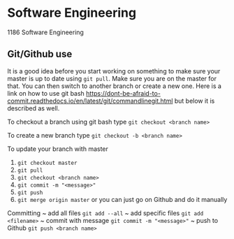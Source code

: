 # Software Engineering
1186 Software Engineering

## Git/Github use
It is a good idea before you start working on something to make sure your master is up to date using `git pull`.  Make sure you are on the master for that.  You can then switch to another branch or create a new one. Here is a link on how to use git bash https://dont-be-afraid-to-commit.readthedocs.io/en/latest/git/commandlinegit.html but below it is described as well.

To checkout a branch using git bash type `git checkout <branch name>`

To create a new branch type `git checkout -b <branch name>`

To update your branch with master
 1) `git checkout master`
 2) `git pull`
 3) `git checkout <branch name>`
 4) `git commit -m "<message>"`
 5) `git push`
 6) `git merge origin master` or you can just go on Github and do it manually

Committing
 ~ add all files `git add --all`
 ~ add specific files `git add <filename>`
 ~ commit with message `git commit -m "<message>"`
 ~ push to Github `git push <branch name>`
